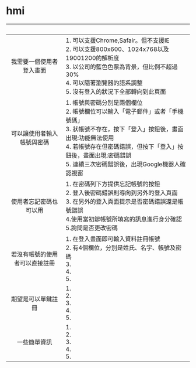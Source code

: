 # hmi
|               <br />                 |                <br />                                                                                                                                                                                                                                  |
|:------------------------------:|--------------------------------------------------------------------------------------------------------------------------------------------------------------------------------------------------------------------------------------------------|
| 我需要一個使用者登入畫面       | 1.  可以支援Chrome,Safair。但不支援IE<br /> 2.  可以支援800x600、1024x768以及19001200的解析度<br /> 3.  以公司的藍色色票為背景，但比例不超過30%<br /> 4.  可以隨著瀏覽器的語系調整 <br />5.  沒有登入的狀況下全部轉向到此頁面                                            |
| 可以讓使用者輸入帳號與密碼     | 1.  帳號與密碼分別是兩個欄位<br /> 2.  帳號欄位可以輸入「電子郵件」或者「手機號碼」 <br />3.  狀帳號不存在，按下「登入」按鈕後，畫面出現:功能無法使用<br /> 4.  若帳號存在但密碼錯誤，但按下「登入」按鈕後，畫面出現:密碼錯誤<br /> 5.  連續三次密碼錯誤後，出現Google機器人確認視窗<br /> |
| 使用者忘記密碼也可以用         | 1. 在密碼列下方提供忘記帳號的按鈕<br />2. 登入後密碼錯誤則導向到另外的登入頁面<br />3. 在另外的登入頁面提示是否密碼錯誤還是帳號錯誤 <br />4.使用當初辦帳號所填寫的訊息進行身分確認<br /> 5.詢問是否更改密碼<br />                                                                                                                                                                                                                                  |
| 若沒有帳號的使用者可以直接註冊 | 1.   在登入畫面即可輸入資料註冊帳號<br />2.  有4個欄位，分別是姓氏、名字、帳號及密碼   <br />3. <br />4.<br /> 5. <br />                                                                                                                                                                                                                                      |
| 期望是可以單鍵註冊             |  1. <br />2. <br />3. <br />4.<br /> 5. <br />                                                                                                                                                                                                                                       |
| 一些簡單資訊                   |  1. <br />2. <br />3. <br />4.<br /> 5. <br />                                                                                                                                                                                                                                       |
